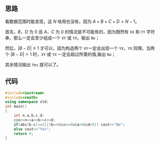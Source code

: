 ## 思路

看数据范围时能发现，这 $N$ 啥用也没有，因为 $A+B+C+D=N-1$。

首先，$B$，$D$ 为 $0$ 且 $A$，$C$ 为 $0$ 的情况是不可能有的，因为既然有 `XX` 和 `YY` 字符串，那么一定会至少组成一个 `XY` 或 `YX`，输出 `No`；

然后，$\left|B-D\right|\le1$ 才可以，因为构造两个 `XY`一定会出现一个 `YX`，`YX` 同理，当两个 $\left|B-D\right|>1$ 时，`XY` 或 `YX` 一定会超过所需的值,输出 `No`；

其余情况输出 `Yes` 就可以了。

## 代码

```cpp
#include<iostream>
#include<cmath>
using namespace std;
int main()
{
	int n,a,b,c,d;
	cin>>n>>a>>b>>c>>d;
	if(abs(b-c)>=2||(b==0&&c==0&&a>0&&d>0)) cout<<"No";
	else cout<<"Yes";
	return 0;
}
```